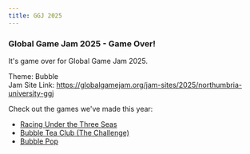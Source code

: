 ```yaml
---
title: GGJ 2025
---
```


### Global Game Jam 2025 - Game Over!

It's game over for Global Game Jam 2025.

Theme: Bubble<br>
Jam Site Link: <https://globalgamejam.org/jam-sites/2025/northumbria-university-ggj>

Check out the games we've made this year:

* [Racing Under the Three Seas](https://globalgamejam.org/games/2025/racing-under-three-seas-1)
* [Bubble Tea Club (The Challenge)](https://globalgamejam.org/games/2025/bubble-tea-club-challenge-0)
* [Bubble Pop](https://globalgamejam.org/games/2025/bubble-pop-7-1)

